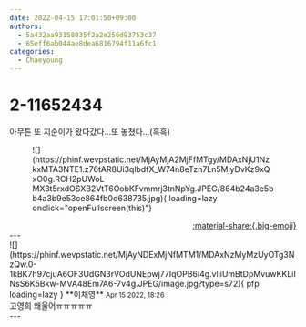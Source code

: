 ```yaml
---
date: 2022-04-15 17:01:50+09:00
authors:
  - 5a432aa93158035f2a2e256d93753c37
  - 65eff6ab044ae8dea6816794f11a6fc1
categories:
  - Chaeyoung
---
```


# 2-11652434

<div class="post-container" markdown="1">
<div class="content-container md-sidebar__scrollwrap" markdown="1">

아무튼 또 지순이가 왔다갔다...또 놓쳤다...(흑흑)
<figure markdown="1">
![](https://phinf.wevpstatic.net/MjAyMjA2MjFfMTgy/MDAxNjU1NzkxMTA3NTE1.z76tAR8Ui3qlbdfX_W74n8eTzn7Ln5MjyDvKz9xQxO0g.RCH2pUWoL-MX3t5rxdOSXB2VtT6OobKFvmmrj3tnNpYg.JPEG/864b24a3e5bb4a3b9e53ce864fb0d638735.jpg){ loading=lazy onclick="openFullscreen(this)"}
</figure>


</div>
</div>

<div style="text-align: right;" markdown="1">
<a href="https://weverse.io/fromis9/fanpost/2-11652434" style="text-align: right;">:material-share:{.big-emoji}</a>
</div>
---

<div class="comments-container md-sidebar__scrollwrap" markdown="1">
<div class="comment" markdown="1">
<div class='id-container' markdown="1">
![](https://phinf.wevpstatic.net/MjAyNDExMjNfMTM1/MDAxNzMyMzUyOTg3NzQw.0-1kBK7h97cjuA6OF3UdGN3rVOdUNEpwj77IqOPB6i4g.vliiUmBtDpMvuwKKLiINsS6K5Bkw-MVA48Em7A6-7v4g.JPEG/image.jpg?type=s72){ pfp loading=lazy }
**<span class="artist">이채영</span>** <small>Apr 15 2022, 18:26</small><br>
</div>
<div class='comment-body' markdown="1">
고영희 왜울어ㅠㅠㅠㅠㅠ
</div>
</div>
</div>
---
